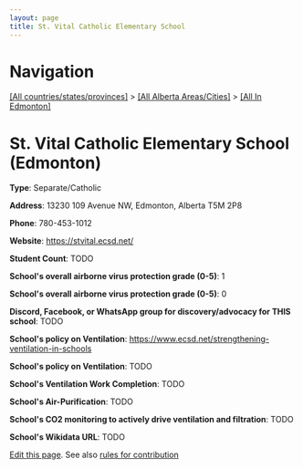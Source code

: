 ```yaml
---
layout: page
title: St. Vital Catholic Elementary School
---
```

# Navigation

[[All countries/states/provinces]](../../..) > [[All Alberta Areas/Cities]](../..) > [[All In Edmonton]](..)

# St. Vital Catholic Elementary School (Edmonton)

**Type**: Separate/Catholic

**Address**: 13230 109 Avenue NW, Edmonton, Alberta T5M 2P8

**Phone**: 780-453-1012

**Website**: <https://stvital.ecsd.net/>

**Student Count**: TODO

**School's overall airborne virus protection grade (0-5)**: 1

**School's overall airborne virus protection grade (0-5)**: 0

**Discord, Facebook, or WhatsApp group for discovery/advocacy for THIS school**: TODO

**School's policy on Ventilation**: <https://www.ecsd.net/strengthening-ventilation-in-schools>

**School's policy on Ventilation**: TODO

**School's Ventilation Work Completion**: TODO

**School's Air-Purification**: TODO

**School's CO2 monitoring to actively drive ventilation and filtration**: TODO

**School's Wikidata URL**: TODO


[Edit this page](https://github.com/ventilate-schools/AB/edit/main/./Edmonton/St._Vital_Catholic_Elementary_School.md). See also [rules for contribution](../../../contribution-rules/)